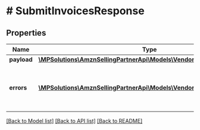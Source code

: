 # # SubmitInvoicesResponse

## Properties

Name | Type | Description | Notes
------------ | ------------- | ------------- | -------------
**payload** | [**\MPSolutions\AmznSellingPartnerApi\Models\VendorInvoices\TransactionId**](TransactionId.md) |  | [optional]
**errors** | [**\MPSolutions\AmznSellingPartnerApi\Models\VendorInvoices\Error[]**](Error.md) | A list of error responses returned when a request is unsuccessful. | [optional]

[[Back to Model list]](../../README.md#models) [[Back to API list]](../../README.md#endpoints) [[Back to README]](../../README.md)
